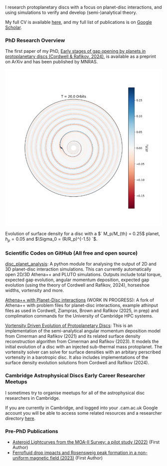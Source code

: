 
I research protoplanetary discs with a focus on planet-disc interactions, and using simulations to verify and develop (semi-)analytical theory.

My full CV is available [here](CV_2025.pdf), and my full list of publications is on [Google Scholar](https://scholar.google.com/citations?hl=en&user=YrQSSzYAAAAJ).


### PhD Research Overview
The first paper of my PhD, [Early stages of gap opening by planets in protoplanetary discs (Cordwell & Rafikov, 2024)](https://arxiv.org/abs/2407.01728), is available as a preprint on ArXiv and has been published by MNRAS. 

![Evolution of the perturbation of surface density](mp025hp05p15evolution.png)

Evolution of surface density for a disc with a $` M_p/M_{th} = 0.25$ planet, $h_p = 0.05$ and $\Sigma_0 = (R/R_p)^{-1.5} `$.


### Scientific Codes on GitHub (All free and open source)
[disc_planet_analysis](https://github.com/cordwella/disc_planet_analysis): A python module for analysing the output of 2D and 3D planet-disc interaction simulations. This can currently automatically open 2D/3D Athena++ and PLUTO simulations. Outputs include total torque, expected gap evolution, angular momentum deposition, expected gap evolution (using the theory of Cordwell and Rafikov, 2024), horseshoe widths, vortensity and more. 

[Athena++ with Planet-Disc interactions](https://github.com/cordwella/athena-disk-planet) (WORK IN PROGRESS): A fork of Athena++ with problem files for planet-disc interactions, example athinput files as used in Cordwell, Ziampras, Brown and Rafikov (2025, in prep) and complimation commands for the University of Cambridge HPC systems. 

[Vortensity Driven Evolution of Protoplanetary Discs](https://github.com/cordwella/vortensity_evolution): 
This is an implementation of the semi-analytical angular momentum deposition model from Cimerman and Rafikov (2021) and its related surface density reconstruction algorithm from Cimerman and Rafikov (2023). It models the initial evolution of a disc with an injected sub-thermal mass protoplanet. The vortensity solver can solve for surface densities with an arbitary perscribed vortensity in a barotropic disc. It also includes implementations of the surface density evolution solutions from Cordwell and Rafikov (2024).



### Cambridge Astrophysical Discs Early Career Researcher Meetups 

I sometimes try to organise meetups for all of the astrophysical disc researchers in Cambridge.

If you are currently in Cambridge, and logged into your .cam.ac.uk Google account you will be able to access some related resources and a researcher directory [here](https://drive.google.com/drive/folders/1HCV1TIXHKnUQcjfWwMuWnGpBedOooGSI?usp=drive_link).


### Pre-PhD Publications
- [Asteroid Lightcurves from the MOA-II Survey: a pilot study (2022)](https://academic.oup.com/mnras/article/514/2/3098/6547784) (First Author)
- [Ferrofluid drop impacts and Rosensweig peak formation in a non-uniform magnetic field (2023)](https://pubs.rsc.org/en/content/articlehtml/2023/sm/d3sm00701d) (First Author)
